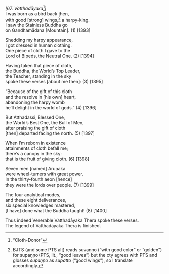 *\[67. Vatthadāyaka*[^1]*\]*  
I was born as a bird back then,  
with good \[strong\] wings,[^2] a harpy-king.  
I saw the Stainless Buddha go  
on Gandhamādana \[Mountain\]. (1) \[1393\]

Shedding my harpy appearance,  
I got dressed in human clothing.  
One piece of cloth I gave to the  
Lord of Bipeds, the Neutral One. (2) \[1394\]

Having taken that piece of cloth,  
the Buddha, the World’s Top Leader,  
the Teacher, standing in the sky  
spoke these verses \[about me then\]: (3) \[1395\]

“Because of the gift of this cloth  
and the resolve in \[his own\] heart,  
abandoning the harpy womb  
he’ll delight in the world of gods.” (4) \[1396\]

But Atthadassi, Blessed One,  
the World’s Best One, the Bull of Men,  
after praising the gift of cloth  
\[then\] departed facing the north. (5) \[1397\]

When I’m reborn in existence  
attainments of cloth befall me;  
there’s a canopy in the sky:  
that is the fruit of giving cloth. (6) \[1398\]

Seven men \[named\] Aruṇaka  
were wheel-turners with great power.  
In the thirty-fourth aeon \[hence\]  
they were the lords over people. (7) \[1399\]

The four analytical modes,  
and these eight deliverances,  
six special knowledges mastered,  
\[I have\] done what the Buddha taught! (8) \[1400\]

Thus indeed Venerable Vatthadāyaka Thera spoke these verses.  
The legend of Vatthadāyaka Thera is finished.

[^1]: “Cloth-Donor”

[^2]: BJTS (and some PTS alt) reads suvaṇṇo (“with good color” or “golden”) for supaṇṇo (PTS, lit., “good leaves”) but the cty agrees with PTS and glosses *supaṇṇo* as *supatto* (“good wings”), so I translate accordingly.
